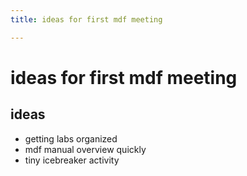 ```yaml
---
title: ideas for first mdf meeting

---
```


# ideas for first mdf meeting

## ideas
* getting labs organized
* mdf manual overview quickly
* tiny icebreaker activity
